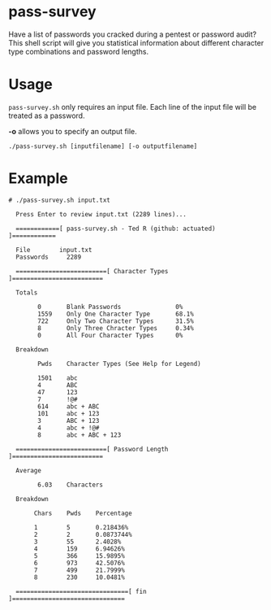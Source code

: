 # pass-survey
Have a list of passwords you cracked during a pentest or password audit? This shell script will give you statistical information about different character type combinations and password lengths.

# Usage
`pass-survey.sh` only requires an input file. Each line of the input file will be treated as a password.

**-o** allows you to specify an output file.

`./pass-survey.sh [inputfilename] [-o outputfilename]`

# Example
```
# ./pass-survey.sh input.txt 

  Press Enter to review input.txt (2289 lines)...

  ============[ pass-survey.sh - Ted R (github: actuated) ]============

  File        input.txt
  Passwords 	2289

  =========================[ Character Types ]=========================

  Totals

	    0       Blank Passwords               0%
	    1559    Only One Character Type       68.1%
	    722     Only Two Character Types      31.5%
	    8       Only Three Chracter Types     0.34%
	    0       All Four Character Types      0%

  Breakdown

	    Pwds    Character Types (See Help for Legend)

	    1501    abc
	    4       ABC
	    47    	123
	    7      	!@#
	    614    	abc + ABC
	    101   	abc + 123
	    3     	ABC + 123
	    4     	abc + !@#
	    8     	abc + ABC + 123

  =========================[ Password Length ]=========================

  Average

	    6.03    Characters

  Breakdown

	   Chars    Pwds    Percentage

	   1        5       0.218436%
	   2        2       0.0873744%
	   3        55      2.4028%
	   4        159     6.94626%
	   5        366     15.9895%
	   6        973     42.5076%
	   7        499     21.7999%
	   8        230     10.0481%

  ===============================[ fin ]===============================
```

